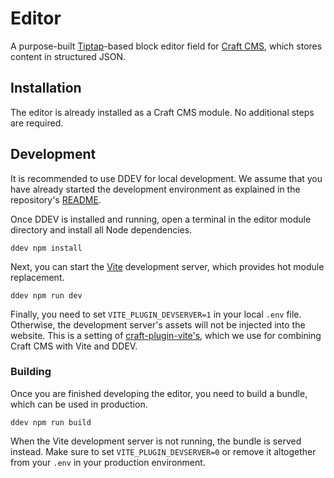 # Editor

A purpose-built [Tiptap](https://tiptap.dev)-based block editor field for
[Craft CMS](https://craftcms.com/), which stores content in structured JSON.

## Installation

The editor is already installed as a Craft CMS module. No additional steps are
required.

## Development

It is recommended to use DDEV for local development. We assume that you have
already started the development environment as explained in the repository's
[README](../../README.md).

Once DDEV is installed and running, open a terminal in the editor module
directory and install all Node dependencies.

```
ddev npm install
```

Next, you can start the [Vite](https://vitejs.dev/) development server, which
provides hot module replacement.

```
ddev npm run dev
```

Finally, you need to set `VITE_PLUGIN_DEVSERVER=1` in your local `.env` file.
Otherwise, the development server's assets will not be injected into the
website. This is a setting of
[craft-plugin-vite's](https://github.com/nystudio107/craft-plugin-vite), which
we use for combining Craft CMS with Vite and DDEV.

### Building

Once you are finished developing the editor, you need to build a bundle, which
can be used in production.

```
ddev npm run build
```

When the Vite development server is not running, the bundle is served instead.
Make sure to set `VITE_PLUGIN_DEVSERVER=0` or remove it altogether from your
`.env` in your production environment.
